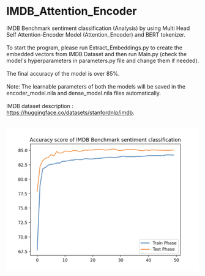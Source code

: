 # IMDB_Attention_Encoder

IMDB Benchmark sentiment classification (Analysis) by using Multi Head Self Attention-Encoder Model (Attention_Encoder) and BERT tokenizer. <br/><br/>
To start the program, please run Extract_Embeddings.py to create the embedded vectors from IMDB Dataset and then run Main.py  (check the model's hyperparameters in parameters.py file and change them if needed).<br/><br/>
The final accuracy of the model is over 85%.<br/><br/>
Note: The learnable parameters of both the models will be saved in the encoder_model.nila and dense_model.nila files automatically. <br/><br/>
IMDB dataset description : https://huggingface.co/datasets/stanfordnlp/imdb. <br/><br/>

![Results Plot](https://github.com/irbestpro/IMDB_Attention_Encoder/blob/main/plot.png?raw=true)
